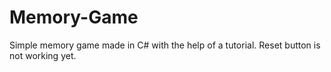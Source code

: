 # Memory-Game
Simple memory game made in C# with the help of a tutorial. Reset button is not working yet.
